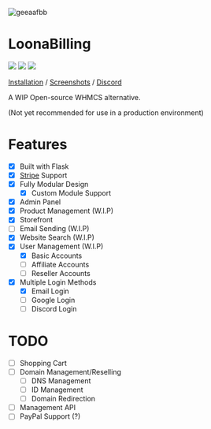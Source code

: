 ![geeaafbb](https://user-images.githubusercontent.com/28388670/172512382-81059cf6-c872-4a4c-a370-223f2d4d009c.png)

# LoonaBilling
<img src="https://img.shields.io/discord/887501133902385202?logo=discord&style=social"> <img src="https://img.shields.io/github/last-commit/Loona-cc/LoonaBilling?logo=github&style=social"> <img src="https://img.shields.io/github/workflow/status/Loona-cc/LoonaBilling/CodeQL?logo=github-sponsors&style=social">

[Installation](https://github.com/Loona-cc/LoonaBilling/wiki/Installation) / [Screenshots](https://github.com/Loona-cc/LoonaBilling/wiki/Screenshots) / [Discord](https://discord.gg/KTJNHyAh2e)

A WIP Open-source WHMCS alternative.

(Not yet recommended for use in a production environment)

# Features
- [x] Built with Flask
- [x] [Stripe](https://stripe.com) Support
- [x] Fully Modular Design
  - [x] Custom Module Support
- [x] Admin Panel
- [x] Product Management (W.I.P)
- [x] Storefront
- [ ] Email Sending (W.I.P)
- [x] Website Search (W.I.P)
- [x] User Management (W.I.P)
  - [x] Basic Accounts
  - [ ] Affiliate Accounts
  - [ ] Reseller Accounts
- [x] Multiple Login Methods
  - [x] Email Login
  - [ ] Google Login
  - [ ] Discord Login

# TODO
- [ ] Shopping Cart
- [ ] Domain Management/Reselling
  - [ ] DNS Management
  - [ ] ID Management
  - [ ] Domain Redirection
- [ ] Management API
- [ ] PayPal Support (?)
